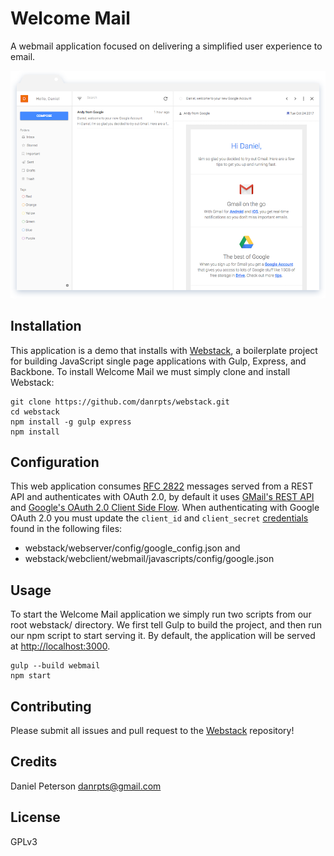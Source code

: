 # Welcome Mail
A webmail application focused on delivering a simplified user experience to email.

![inbox](screenshots/frame-welcomemail-inbox.png)

## Installation
This application is a demo that installs with [Webstack](https://github.com/danrpts/webstack), a boilerplate project for building JavaScript single page applications with Gulp, Express, and Backbone. To install Welcome Mail we must simply clone and install Webstack:

    git clone https://github.com/danrpts/webstack.git
    cd webstack
    npm install -g gulp express
    npm install

## Configuration
This web application consumes [RFC 2822](https://tools.ietf.org/html/rfc2822) messages served from a REST API and authenticates with OAuth 2.0, by default it uses [GMail's REST API](https://developers.google.com/gmail/api/v1/reference/) and [Google's OAuth 2.0 Client Side Flow](https://developers.google.com/identity/protocols/OAuth2UserAgent). When authenticating with Google OAuth 2.0 you must update the `client_id` and `client_secret` [credentials](https://developers.google.com/identity/protocols/OAuth2UserAgent#creatingcred) found in the following files:
 - webstack/webserver/config/google_config.json and
 - webstack/webclient/webmail/javascripts/config/google.json

## Usage
To start the Welcome Mail application we simply run two scripts from our root webstack/ directory. We first tell Gulp to build the project, and then run our npm script to start serving it. By default, the application will be served at [http://localhost:3000](http://localhost:3000).

    gulp --build webmail
    npm start

## Contributing
Please submit all issues and pull request to the [Webstack](https://github.com/danrpts/webstack) repository!

## Credits
Daniel Peterson <danrpts@gmail.com>

## License
GPLv3

